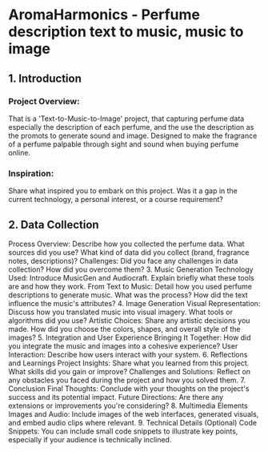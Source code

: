 # AromaHarmonics - Perfume description text to music, music to image

## 1. Introduction
### Project Overview:
That is a 'Text-to-Music-to-Image' project, that capturing perfume data especially the description of each perfume, and the use the description as the promots to generate sound and image. Designed to make the fragrance of a perfume palpable through sight and sound when buying perfume online.

### Inspiration:
Share what inspired you to embark on this project. Was it a gap in the current technology, a personal interest, or a course requirement?

## 2. Data Collection
Process Overview: Describe how you collected the perfume data. What sources did you use? What kind of data did you collect (brand, fragrance notes, descriptions)?
Challenges: Did you face any challenges in data collection? How did you overcome them?
3. Music Generation
Technology Used: Introduce MusicGen and Audiocraft. Explain briefly what these tools are and how they work.
From Text to Music: Detail how you used perfume descriptions to generate music. What was the process? How did the text influence the music's attributes?
4. Image Generation
Visual Representation: Discuss how you translated music into visual imagery. What tools or algorithms did you use?
Artistic Choices: Share any artistic decisions you made. How did you choose the colors, shapes, and overall style of the images?
5. Integration and User Experience
Bringing It Together: How did you integrate the music and images into a cohesive experience?
User Interaction: Describe how users interact with your system.
6. Reflections and Learnings
Project Insights: Share what you learned from this project. What skills did you gain or improve?
Challenges and Solutions: Reflect on any obstacles you faced during the project and how you solved them.
7. Conclusion
Final Thoughts: Conclude with your thoughts on the project's success and its potential impact.
Future Directions: Are there any extensions or improvements you're considering?
8. Multimedia Elements
Images and Audio: Include images of the web interfaces, generated visuals, and embed audio clips where relevant.
9. Technical Details (Optional)
Code Snippets: You can include small code snippets to illustrate key points, especially if your audience is technically inclined.
